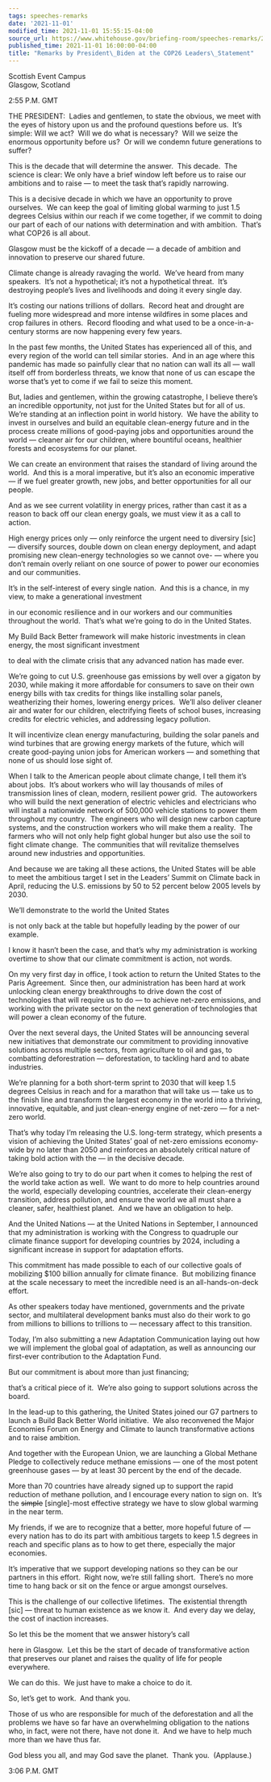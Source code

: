 ```yaml
---
tags: speeches-remarks
date: '2021-11-01'
modified_time: 2021-11-01 15:55:15-04:00
source_url: https://www.whitehouse.gov/briefing-room/speeches-remarks/2021/11/01/remarks-by-president-biden-at-the-cop26-leaders-statement/
published_time: 2021-11-01 16:00:00-04:00
title: "Remarks by President\_Biden at the COP26 Leaders\_Statement"
---
```

 
Scottish Event Campus  
Glasgow, Scotland

2:55 P.M. GMT

THE PRESIDENT:  Ladies and gentlemen, to state the obvious, we meet with
the eyes of history upon us and the profound questions before us.  It’s
simple: Will we act?  Will we do what is necessary?  Will we seize the
enormous opportunity before us?  Or will we condemn future generations
to suffer?

This is the decade that will determine the answer.  This decade.  The
science is clear: We only have a brief window left before us to raise
our ambitions and to raise — to meet the task that’s rapidly narrowing.

This is a decisive decade in which we have an opportunity to prove
ourselves.  We can keep the goal of limiting global warming to just 1.5
degrees Celsius within our reach if we come together, if we commit to
doing our part of each of our nations with determination and with
ambition.  That’s what COP26 is all about.

Glasgow must be the kickoff of a decade — a decade of ambition and
innovation to preserve our shared future.

Climate change is already ravaging the world.  We’ve heard from many
speakers.  It’s not a hypothetical; it’s not a hypothetical threat. 
It’s destroying people’s lives and livelihoods and doing it every single
day.

It’s costing our nations trillions of dollars.  Record heat and drought
are fueling more widespread and more intense wildfires in some places
and crop failures in others.  Record flooding and what used to be a
once-in-a-century storms are now happening every few years. 

In the past few months, the United States has experienced all of this,
and every region of the world can tell similar stories.  And in an age
where this pandemic has made so painfully clear that no nation can wall
its all — wall itself off from borderless threats, we know that none of
us can escape the worse that’s yet to come if we fail to seize this
moment.

But, ladies and gentlemen, within the growing catastrophe, I believe
there’s an incredible opportunity, not just for the United States but
for all of us.  We’re standing at an inflection point in world history. 
We have the ability to invest in ourselves and build an equitable
clean-energy future and in the process create millions of good-paying
jobs and opportunities around the world — cleaner air for our children,
where bountiful oceans, healthier forests and ecosystems for our planet.

We can create an environment that raises the standard of living around
the world.  And this is a moral imperative, but it’s also an economic
imperative — if we fuel greater growth, new jobs, and better
opportunities for all our people.

And as we see current volatility in energy prices, rather than cast it
as a reason to back off our clean energy goals, we must view it as a
call to action. 

High energy prices only — only reinforce the urgent need to diversiry
\[sic\] — diversify sources, double down on clean energy deployment, and
adapt promising new clean-energy technologies so we cannot ove- — where
you don’t remain overly reliant on one source of power to power our
economies and our communities.

It’s in the self-interest of every single nation.  And this is a chance,
in my view, to make a generational investment

in our economic resilience and in our workers and our communities
throughout the world.  That’s what we’re going to do in the United
States.

My Build Back Better framework will make historic investments in clean
energy, the most significant investment

to deal with the climate crisis that any advanced nation has made ever.

We’re going to cut U.S. greenhouse gas emissions by well over a gigaton
by 2030, while making it more affordable for consumers to save on their
own energy bills with tax credits for things like installing solar
panels, weatherizing their homes, lowering energy prices.  We’ll also
deliver cleaner air and water for our children, electrifying fleets of
school buses, increasing credits for electric vehicles, and addressing
legacy pollution. 

It will incentivize clean energy manufacturing, building the solar
panels and wind turbines that are growing energy markets of the future,
which will create good-paying union jobs for American workers — and
something that none of us should lose sight of.

When I talk to the American people about climate change, I tell them
it’s about jobs.  It’s about workers who will lay thousands of miles of
transmission lines of clean, modern, resilient power grid.  The
autoworkers who will build the next generation of electric vehicles and
electricians who will install a nationwide network of 500,000 vehicle
stations to power them throughout my country.  The engineers who will
design new carbon capture systems, and the construction workers who will
make them a reality.  The farmers who will not only help fight global
hunger but also use the soil to fight climate change.  The communities
that will revitalize themselves around new industries and opportunities.

And because we are taking all these actions, the United States will be
able to meet the ambitious target I set in the Leaders’ Summit on
Climate back in April, reducing the U.S. emissions by 50 to 52 percent
below 2005 levels by 2030.

We’ll demonstrate to the world the United States

is not only back at the table but hopefully leading by the power of our
example. 

I know it hasn’t been the case, and that’s why my administration is
working overtime to show that our climate commitment is action, not
words.

On my very first day in office, I took action to return the United
States to the Paris Agreement.  Since then, our administration has been
hard at work unlocking clean energy breakthroughs to drive down the cost
of technologies that will require us to do — to achieve net-zero
emissions, and working with the private sector on the next generation of
technologies that will power a clean economy of the future.

Over the next several days, the United States will be announcing several
new initiatives that demonstrate our commitment to providing innovative
solutions across multiple sectors, from agriculture to oil and gas, to
combatting deforestration — deforestation, to tackling hard and to abate
industries.

We’re planning for a both short-term sprint to 2030 that will keep 1.5
degrees Celsius in reach and for a marathon that will take us — take us
to the finish line and transform the largest economy in the world into a
thriving, innovative, equitable, and just clean-energy engine of
net-zero — for a net-zero world. 

That’s why today I’m releasing the U.S. long-term strategy, which
presents a vision of achieving the United States’ goal of net-zero
emissions economy-wide by no later than 2050 and reinforces an
absolutely critical nature of taking bold action with the — in the
decisive decade.

We’re also going to try to do our part when it comes to helping the rest
of the world take action as well.  We want to do more to help countries
around the world, especially developing countries, accelerate their
clean-energy transition, address pollution, and ensure the world we all
must share a cleaner, safer, healthiest planet.  And we have an
obligation to help.

And the United Nations — at the United Nations in September, I announced
that my administration is working with the Congress to quadruple our
climate finance support for developing countries by 2024, including a
significant increase in support for adaptation efforts.

This commitment has made possible to each of our collective goals of
mobilizing $100 billion annually for climate finance.  But mobilizing
finance at the scale necessary to meet the incredible need is an
all-hands-on-deck effort.

As other speakers today have mentioned, governments and the private
sector, and multilateral development banks must also do their work to go
from millions to billions to trillions to — necessary affect to this
transition.

Today, I’m also submitting a new Adaptation Communication laying out how
we will implement the global goal of adaptation, as well as announcing
our first-ever contribution to the Adaptation Fund.

But our commitment is about more than just financing;

that’s a critical piece of it.  We’re also going to support solutions
across the board.

In the lead-up to this gathering, the United States joined our G7
partners to launch a Build Back Better World initiative.  We also
reconvened the Major Economies Forum on Energy and Climate to launch
transformative actions and to raise ambition.

And together with the European Union, we are launching a Global Methane
Pledge to collectively reduce methane emissions — one of the most potent
greenhouse gases — by at least 30 percent by the end of the decade.

More than 70 countries have already signed up to support the rapid
reduction of methane pollution, and I encourage every nation to sign
on.  It’s the <s>simple</s> \[single\]-most effective strategy we have
to slow global warming in the near term. 

My friends, if we are to recognize that a better, more hopeful future of
— every nation has to do its part with ambitious targets to keep 1.5
degrees in reach and specific plans as to how to get there, especially
the major economies.

It’s imperative that we support developing nations so they can be our
partners in this effort.  Right now, we’re still falling short.  There’s
no more time to hang back or sit on the fence or argue amongst
ourselves.

This is the challenge of our collective lifetimes.  The existential
thrength \[sic\] — threat to human existence as we know it.  And every
day we delay, the cost of inaction increases.

So let this be the moment that we answer history’s call 

here in Glasgow.  Let this be the start of decade of transformative
action that preserves our planet and raises the quality of life for
people everywhere.

We can do this.  We just have to make a choice to do it.

So, let’s get to work.  And thank you. 

Those of us who are responsible for much of the deforestation and all
the problems we have so far have an overwhelming obligation to the
nations who, in fact, were not there, have not done it.  And we have to
help much more than we have thus far.

God bless you all, and may God save the planet.  Thank you. 
(Applause.) 

3:06 P.M. GMT
